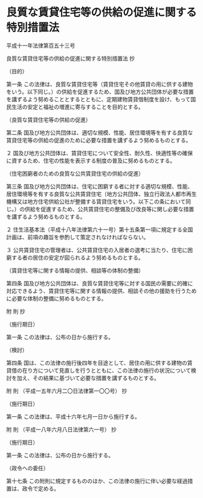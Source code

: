 # 良質な賃貸住宅等の供給の促進に関する特別措置法

平成十一年法律第百五十三号

良質な賃貸住宅等の供給の促進に関する特別措置法 抄

（目的）

第一条 この法律は、良質な賃貸住宅等（賃貸住宅その他賃貸の用に供する建物をいう。以下同じ。）の供給を促進するため、国及び地方公共団体が必要な措置を講ずるよう努めることとするとともに、定期建物賃貸借制度を設け、もって国民生活の安定と福祉の増進に寄与することを目的とする。

（良質な賃貸住宅等の供給の促進）

第二条 国及び地方公共団体は、適切な規模、性能、居住環境等を有する良質な賃貸住宅等の供給の促進のために必要な措置を講ずるよう努めるものとする。

２ 国及び地方公共団体は、賃貸住宅について安全性、耐久性、快適性等の確保に資するため、住宅の性能を表示する制度の普及に努めるものとする。

（住宅困窮者のための良質な公共賃貸住宅の供給の促進）

第三条 国及び地方公共団体は、住宅に困窮する者に対する適切な規模、性能、居住環境等を有する良質な公共賃貸住宅（地方公共団体、独立行政法人都市再生機構又は地方住宅供給公社が整備する賃貸住宅をいう。以下この条において同じ。）の供給を促進するため、公共賃貸住宅の整備及び改良等に関し必要な措置を講ずるよう努めるものとする。

２ 住生活基本法（平成十八年法律第六十一号）第十五条第一項に規定する全国計画は、前項の趣旨を参酌して策定されなければならない。

３ 公共賃貸住宅の管理者は、公共賃貸住宅の入居者の選考に当たり、住宅に困窮する者の居住の安定が図られるよう努めるものとする。

（賃貸住宅等に関する情報の提供、相談等の体制の整備）

第四条 国及び地方公共団体は、良質な賃貸住宅等に対する国民の需要に的確に対応できるよう、賃貸住宅等に関する情報の提供、相談その他の援助を行うために必要な体制の整備に努めるものとする。

附 則 抄

（施行期日）

第一条 この法律は、公布の日から施行する。

（検討）

第四条 国は、この法律の施行後四年を目途として、居住の用に供する建物の賃貸借の在り方について見直しを行うとともに、この法律の施行の状況について検討を加え、その結果に基づいて必要な措置を講ずるものとする。

附 則 （平成一五年六月二〇日法律第一〇〇号） 抄

（施行期日）

第一条 この法律は、平成十六年七月一日から施行する。

附 則 （平成一八年六月八日法律第六一号） 抄

（施行期日）

第一条 この法律は、公布の日から施行する。

（政令への委任）

第十七条 この附則に規定するもののほか、この法律の施行に伴い必要な経過措置は、政令で定める。
